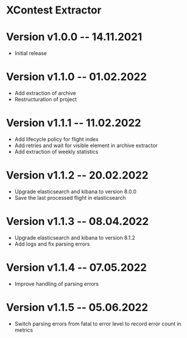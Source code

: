 XContest Extractor
====

# Version v1.0.0 -- 14.11.2021

- Initial release

# Version v1.1.0 -- 01.02.2022

- Add extraction of archive
- Restructuration of project

# Version v1.1.1 -- 11.02.2022

- Add lifecycle policy for flight index
- Add retries and wait for visible element in archive extractor
- Add extraction of weekly statistics

# Version v1.1.2 -- 20.02.2022

- Upgrade elasticsearch and kibana to version 8.0.0
- Save the last processed flight in elasticsearch

# Version v1.1.3 -- 08.04.2022

- Upgrade elasticsearch and kibana to version 8.1.2
- Add logs and fix parsing errors
 
# Version v1.1.4 -- 07.05.2022

- Improve handling of parsing errors

# Version v1.1.5 -- 05.06.2022

- Switch parsing errors from fatal to error level to record error count in metrics

